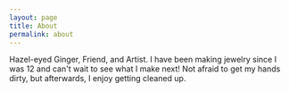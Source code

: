 ```yaml
---
layout: page
title: About
permalink: about
---
```


Hazel-eyed Ginger, Friend, and Artist. I have been making jewelry since I was 12 and can't wait to see what I make next! Not afraid to get my hands dirty, but afterwards, I enjoy getting cleaned up.

